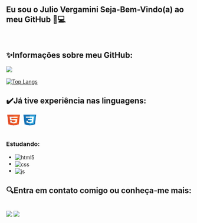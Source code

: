 ## Eu sou o Julio Vergamini Seja-Bem-Vindo(a) ao meu GitHub 👋💻
<br/>

## ✨Informações sobre meu GitHub:
<picture>
<source 
  srcset="https://github-readme-stats.vercel.app/api?username=JulioVergamini&show_icons=true&theme=midnight-purple"
  media="(prefers-color-scheme: dark)"
/>
<source
  srcset="https://github-readme-stats.vercel.app/api?username=JulioVergamini&show_icons=true"
  media="(prefers-color-scheme: light), (prefers-color-scheme: no-preference)"
/>
<img src="https://github-readme-stats.vercel.app/api?username=JulioVergamini&show_icons=true" />
</picture>

[![Top Langs](https://github-readme-stats.vercel.app/api/top-langs/?username=JulioVergamini&layout=compact_dark)](https://github.com/JulioVergamini/github-readme-stats)


## ✔️Já tive experiência nas linguagens:

<div style="display: inline_block">
  <img align="center" alt="Julio-HTML" height="30" width="40" src="https://raw.githubusercontent.com/devicons/devicon/master/icons/html5/html5-original.svg">
  <img align="center" alt="Julio-CSS" height="30" width="40" src="https://raw.githubusercontent.com/devicons/devicon/master/icons/css3/css3-original.svg">
</div><br/>

### Estudando:
- <img align="center" alt="html5" src="https://img.shields.io/badge/HTML5-E34F26?style=for-the-badge&logo=html5&logoColor=black" /><br/>
- <img align="center" alt="css" src="https://img.shields.io/badge/CSS3-1572B6?style=for-the-badge&logo=css3&logoColor=black" /><br/>
- <img align="center" alt="js" src="https://img.shields.io/badge/JavaScript-F7DF1E?style=for-the-badge&logo=javascript&logoColor=black" /><br/>

## 🔍Entra em contato comigo ou conheça-me mais:
 <br>
 <a href = "https://github.com/JulioVergamini"><img src="https://img.shields.io/badge/GitHub-100000?style=for-the-badge&logo=github&logoColor=white" target="_blank"></a>
  <a href="juliocesarvergamini@gmail.com
" target="_blank"><img src="https://img.shields.io/badge/-LinkedIn-%230077B5?style=for-the-badge&logo=linkedin&logoColor=white" target="_blank"></a>
